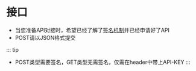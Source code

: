 # 接口

 - 当您准备API对接时，希望已经了解了[签名机制](/general/sign.md)并已经申请好了API
 - POST请以JSON格式提交

::: tip

- POST类型需要签名，GET类型无需签名，仅需在header中带上API-KEY
  :::